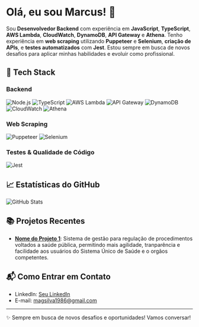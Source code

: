 # Olá, eu sou Marcus! 👋

Sou **Desenvolvedor Backend** com experiência em **JavaScript**, **TypeScript**, **AWS Lambda**, **CloudWatch**, **DynamoDB**, **API Gateway** e **Athena**. Tenho experiência em **web scraping** utilizando **Puppeteer** e **Selenium**, **criação de APIs**, e **testes automatizados** com **Jest**. Estou sempre em busca de novos desafios para aplicar minhas habilidades e evoluir como profissional.

## 🚀 Tech Stack

### Backend
![Node.js](https://img.shields.io/badge/Node.js-43853D?style=for-the-badge&logo=node.js&logoColor=white)
![TypeScript](https://img.shields.io/badge/TypeScript-3178C6?style=for-the-badge&logo=typescript&logoColor=white)
![AWS Lambda](https://img.shields.io/badge/AWS_Lambda-FF9900?style=for-the-badge&logo=amazon-aws&logoColor=white)
![API Gateway](https://img.shields.io/badge/API_Gateway-232F3E?style=for-the-badge&logo=amazon-aws&logoColor=white)
![DynamoDB](https://img.shields.io/badge/DynamoDB-4053D6?style=for-the-badge&logo=amazon-dynamodb&logoColor=white)
![CloudWatch](https://img.shields.io/badge/CloudWatch-FF9900?style=for-the-badge&logo=amazon-aws&logoColor=white)
![Athena](https://img.shields.io/badge/Athena-232F3E?style=for-the-badge&logo=amazon-aws&logoColor=white)

### Web Scraping
![Puppeteer](https://img.shields.io/badge/Puppeteer-000000?style=for-the-badge&logo=puppeteer&logoColor=white)
![Selenium](https://img.shields.io/badge/Selenium-43B02A?style=for-the-badge&logo=selenium&logoColor=white)

### Testes & Qualidade de Código
![Jest](https://img.shields.io/badge/Jest-C21325?style=for-the-badge&logo=jest&logoColor=white)

## 📈 Estatísticas do GitHub
![GitHub Stats](https://github-readme-stats.vercel.app/api?username=magdsilva&show_icons=true&theme=dark)

## 📚 Projetos Recentes

- **[Nome do Projeto 1](https://www.fila-zero.com)**: Sistema de gestão para regulação de procedimentos voltados a saúde pública, permitindo mais agilidade, tranparência e facilidade aos usuários do Sistema Único de Saúde e o orgãos competentes.

## 📬 Como Entrar em Contato

- LinkedIn: [Seu LinkedIn](https://www.linkedin.com/in/devmagdsilva/)
- E-mail: [magsilva1986@gmail.com](mailto:[magsilva1986@gmail.com)

---

✨ Sempre em busca de novos desafios e oportunidades! Vamos conversar!
